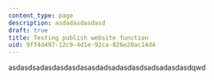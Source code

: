 ```yaml
---
content_type: page
description: asdadasdasdasd
draft: true
title: Testing publish website function
uid: 9ff4d497-12c9-4d1e-92ca-826e20ac14d4
---
```

asdasdsadasdasdasdasasdadsadasdasdsadsadasdasdqwd